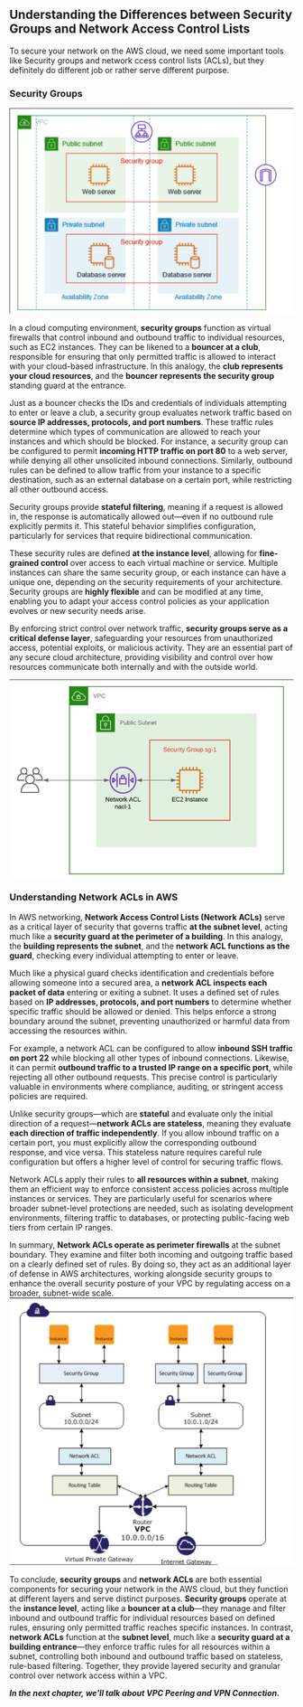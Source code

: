 ## Understanding the Differences between Security Groups and Network Access Control Lists

To secure your network on the AWS cloud, we need some important tools like Security groups and network ccess control lists (ACLs), but they definitely do different job or rather serve different purpose.

### Security Groups
![Image6f](./Images/image6f1.PNG)


In a cloud computing environment, **security groups** function as virtual firewalls that control inbound and outbound traffic to individual resources, such as EC2 instances. They can be likened to a **bouncer at a club**, responsible for ensuring that only permitted traffic is allowed to interact with your cloud-based infrastructure. In this analogy, the **club represents your cloud resources**, and the **bouncer represents the security group** standing guard at the entrance.

Just as a bouncer checks the IDs and credentials of individuals attempting to enter or leave a club, a security group evaluates network traffic based on **source IP addresses, protocols, and port numbers**. These traffic rules determine which types of communication are allowed to reach your instances and which should be blocked. For instance, a security group can be configured to permit **incoming HTTP traffic on port 80** to a web server, while denying all other unsolicited inbound connections. Similarly, outbound rules can be defined to allow traffic from your instance to a specific destination, such as an external database on a certain port, while restricting all other outbound access.

Security groups provide **stateful filtering**, meaning if a request is allowed in, the response is automatically allowed out—even if no outbound rule explicitly permits it. This stateful behavior simplifies configuration, particularly for services that require bidirectional communication.

These security rules are defined **at the instance level**, allowing for **fine-grained control** over access to each virtual machine or service. Multiple instances can share the same security group, or each instance can have a unique one, depending on the security requirements of your architecture. Security groups are **highly flexible** and can be modified at any time, enabling you to adapt your access control policies as your application evolves or new security needs arise.

By enforcing strict control over network traffic, **security groups serve as a critical defense layer**, safeguarding your resources from unauthorized access, potential exploits, or malicious activity. They are an essential part of any secure cloud architecture, providing visibility and control over how resources communicate both internally and with the outside world.

![Image6f](./Images/image6f2.PNG)

### Understanding Network ACLs in AWS

In AWS networking, **Network Access Control Lists (Network ACLs)** serve as a critical layer of security that governs traffic **at the subnet level**, acting much like a **security guard at the perimeter of a building**. In this analogy, the **building represents the subnet**, and the **network ACL functions as the guard**, checking every individual attempting to enter or leave.

Much like a physical guard checks identification and credentials before allowing someone into a secured area, a **network ACL inspects each packet of data** entering or exiting a subnet. It uses a defined set of rules based on **IP addresses, protocols, and port numbers** to determine whether specific traffic should be allowed or denied. This helps enforce a strong boundary around the subnet, preventing unauthorized or harmful data from accessing the resources within.

For example, a network ACL can be configured to allow **inbound SSH traffic on port 22** while blocking all other types of inbound connections. Likewise, it can permit **outbound traffic to a trusted IP range on a specific port**, while rejecting all other outbound requests. This precise control is particularly valuable in environments where compliance, auditing, or stringent access policies are required.

Unlike security groups—which are **stateful** and evaluate only the initial direction of a request—**network ACLs are stateless**, meaning they evaluate **each direction of traffic independently**. If you allow inbound traffic on a certain port, you must explicitly allow the corresponding outbound response, and vice versa. This stateless nature requires careful rule configuration but offers a higher level of control for securing traffic flows.

Network ACLs apply their rules to **all resources within a subnet**, making them an efficient way to enforce consistent access policies across multiple instances or services. They are particularly useful for scenarios where broader subnet-level protections are needed, such as isolating development environments, filtering traffic to databases, or protecting public-facing web tiers from certain IP ranges.

In summary, **Network ACLs operate as perimeter firewalls** at the subnet boundary. They examine and filter both incoming and outgoing traffic based on a clearly defined set of rules. By doing so, they act as an additional layer of defense in AWS architectures, working alongside security groups to enhance the overall security posture of your VPC by regulating access on a broader, subnet-wide scale.
![Image6f](./Images/image6f3.PNG)

To conclude, **security groups** and **network ACLs** are both essential components for securing your network in the AWS cloud, but they function at different layers and serve distinct purposes. **Security groups** operate at the **instance level**, acting like a **bouncer at a club**—they manage and filter inbound and outbound traffic for individual resources based on defined rules, ensuring only permitted traffic reaches specific instances. In contrast, **network ACLs** function at the **subnet level**, much like a **security guard at a building entrance**—they enforce traffic rules for all resources within a subnet, controlling both inbound and outbound traffic based on stateless, rule-based filtering. Together, they provide layered security and granular control over network access within a VPC.

***In the next chapter, we'll talk about VPC Peering and VPN Connection.***

